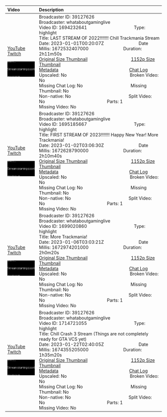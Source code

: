 |Video|Description|
|:---|:---|
|[YouTube](https://www.youtube.com/watch?v=OU8R7QHZEcw)<br>[Twitch](https://www.twitch.tv/videos/1694232641)<br><br>[<img src="../../../../../39127626/videos/thumbnails_1152p/2023/1/1672532407000_2023_01_01T00_20_07Z_39127626_1694232641_videos_thumbnails_1152p_thumb1694232641-2048x1152.jpg" width="200">](https://www.youtube.com/watch?v=OU8R7QHZEcw)|Broadcaster ID: 39127626          Broadcaster: whataboutgaminglive<br>Video ID: 1694232641             Type: highlight<br>Title: LAST STREAM OF 2022‼️‼️!!! Chill Trackmania Stream<br>Date: 2023-01-01T00:20:07Z        Date Millis: 1672532407000        Duration: 2h11m50s<br>[Original Size Thumbnail](../../../../../39127626/videos/thumbnails_orig/2023/1/1672532407000_2023_01_01T00_20_07Z_39127626_1694232641_videos_thumbnails_orig_thumb1694232641-0x0.jpg)          [1152p Size Thumbnail](../../../../../39127626/videos/thumbnails_1152p/2023/1/1672532407000_2023_01_01T00_20_07Z_39127626_1694232641_videos_thumbnails_1152p_thumb1694232641-2048x1152.jpg)<br>[Metadata](../../../../../39127626/videos/metadata/2023/1/1672532407000_2023_01_01T00_20_07Z_39127626_1694232641_video_metadata.json)                 [Chat Log](../../../../../39127626/videos/chatlogs/2023/1/2023-01-01T00_20_07Z_39127626_1694232641_chat.json)<br>Upscaled: No                Broken Video: No<br>Missing Chat Log: No           Missing Thumbnail: No<br>Non-native: No              Split Video: No               Parts: 1<br>Missing Video: No
|[YouTube](https://www.youtube.com/watch?v=C9qBfevSmNE)<br>[Twitch](https://www.twitch.tv/videos/1695185667)<br><br>[<img src="../../../../../39127626/videos/thumbnails_1152p/2023/1/1672628790000_2023_01_02T03_06_30Z_39127626_1695185667_videos_thumbnails_1152p_thumb1695185667-2048x1152.jpg" width="200">](https://www.youtube.com/watch?v=C9qBfevSmNE)|Broadcaster ID: 39127626          Broadcaster: whataboutgaminglive<br>Video ID: 1695185667             Type: highlight<br>Title: FIRST STREAM OF 2023‼️‼️!!! Happy New Year! More Trackmania!<br>Date: 2023-01-02T03:06:30Z        Date Millis: 1672628790000        Duration: 2h10m40s<br>[Original Size Thumbnail](../../../../../39127626/videos/thumbnails_orig/2023/1/1672628790000_2023_01_02T03_06_30Z_39127626_1695185667_videos_thumbnails_orig_thumb1695185667-0x0.jpg)          [1152p Size Thumbnail](../../../../../39127626/videos/thumbnails_1152p/2023/1/1672628790000_2023_01_02T03_06_30Z_39127626_1695185667_videos_thumbnails_1152p_thumb1695185667-2048x1152.jpg)<br>[Metadata](../../../../../39127626/videos/metadata/2023/1/1672628790000_2023_01_02T03_06_30Z_39127626_1695185667_video_metadata.json)                 [Chat Log](../../../../../39127626/videos/chatlogs/2023/1/2023-01-02T03_06_30Z_39127626_1695185667_chat.json)<br>Upscaled: No                Broken Video: No<br>Missing Chat Log: No           Missing Thumbnail: No<br>Non-native: No              Split Video: No               Parts: 1<br>Missing Video: No
|[YouTube](https://www.youtube.com/watch?v=rVjGCJoV0Pg)<br>[Twitch](https://www.twitch.tv/videos/1699020860)<br><br>[<img src="../../../../../39127626/videos/thumbnails_1152p/2023/1/1672974201000_2023_01_06T03_03_21Z_39127626_1699020860_videos_thumbnails_1152p_thumb1699020860-2048x1152.jpg" width="200">](https://www.youtube.com/watch?v=rVjGCJoV0Pg)|Broadcaster ID: 39127626          Broadcaster: whataboutgaminglive<br>Video ID: 1699020860             Type: highlight<br>Title: More Trackmania!<br>Date: 2023-01-06T03:03:21Z        Date Millis: 1672974201000        Duration: 2h0m20s<br>[Original Size Thumbnail](../../../../../39127626/videos/thumbnails_orig/2023/1/1672974201000_2023_01_06T03_03_21Z_39127626_1699020860_videos_thumbnails_orig_thumb1699020860-0x0.jpg)          [1152p Size Thumbnail](../../../../../39127626/videos/thumbnails_1152p/2023/1/1672974201000_2023_01_06T03_03_21Z_39127626_1699020860_videos_thumbnails_1152p_thumb1699020860-2048x1152.jpg)<br>[Metadata](../../../../../39127626/videos/metadata/2023/1/1672974201000_2023_01_06T03_03_21Z_39127626_1699020860_video_metadata.json)                 [Chat Log](../../../../../39127626/videos/chatlogs/2023/1/2023-01-06T03_03_21Z_39127626_1699020860_chat.json)<br>Upscaled: No                Broken Video: No<br>Missing Chat Log: No           Missing Thumbnail: No<br>Non-native: No              Split Video: No               Parts: 1<br>Missing Video: No
|[YouTube](https://www.youtube.com/watch?v=lTOEcGDdsMY)<br>[Twitch](https://www.twitch.tv/videos/1714721055)<br><br>[<img src="../../../../../39127626/videos/thumbnails_1152p/2023/1/1674355205000_2023_01_22T02_40_05Z_39127626_1714721055_videos_thumbnails_1152p_thumb1714721055-2048x1152.jpg" width="200">](https://www.youtube.com/watch?v=lTOEcGDdsMY)|Broadcaster ID: 39127626          Broadcaster: whataboutgaminglive<br>Video ID: 1714721055             Type: highlight<br>Title: Chill Crash 3 Stream (Things are not completely ready for GTA VCS yet)<br>Date: 2023-01-22T02:40:05Z        Date Millis: 1674355205000        Duration: 1h35m20s<br>[Original Size Thumbnail](../../../../../39127626/videos/thumbnails_orig/2023/1/1674355205000_2023_01_22T02_40_05Z_39127626_1714721055_videos_thumbnails_orig_thumb1714721055-0x0.jpg)          [1152p Size Thumbnail](../../../../../39127626/videos/thumbnails_1152p/2023/1/1674355205000_2023_01_22T02_40_05Z_39127626_1714721055_videos_thumbnails_1152p_thumb1714721055-2048x1152.jpg)<br>[Metadata](../../../../../39127626/videos/metadata/2023/1/1674355205000_2023_01_22T02_40_05Z_39127626_1714721055_video_metadata.json)                 [Chat Log](../../../../../39127626/videos/chatlogs/2023/1/2023-01-22T02_40_05Z_39127626_1714721055_chat.json)<br>Upscaled: No                Broken Video: No<br>Missing Chat Log: No           Missing Thumbnail: No<br>Non-native: No              Split Video: No               Parts: 1<br>Missing Video: No
